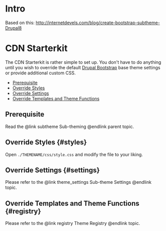 # Intro

Based on this: http://internetdevels.com/blog/create-bootstrap-subtheme-Drupal8


<!-- @file Instructions on how to sub-theme the Drupal Bootstrap base theme using the CDN Starterkit. -->
<!-- @defgroup sub_theming_cdn -->
<!-- @ingroup sub_theming -->
# CDN Starterkit

The CDN Starterkit is rather simple to set up. You don't have to do anything
until you wish to override the default [Drupal Bootstrap] base theme settings
or provide additional custom CSS.

- [Prerequisite](#prerequisite)
- [Override Styles](#styles)
- [Override Settings](#settings)
- [Override Templates and Theme Functions](#registry)

## Prerequisite
Read the @link subtheme Sub-theming @endlink parent topic.

## Override Styles {#styles}
Open `./THEMENAME/css/style.css` and modify the file to your liking.

## Override Settings {#settings}
Please refer to the @link theme_settings Sub-theme Settings @endlink topic.

## Override Templates and Theme Functions {#registry}
Please refer to the @link registry Theme Registry @endlink topic.

[Drupal Bootstrap]: https://www.drupal.org/project/bootstrap
[Bootstrap Framework]: http://getbootstrap.com
[jsDelivr CDN]: http://www.jsdelivr.com
